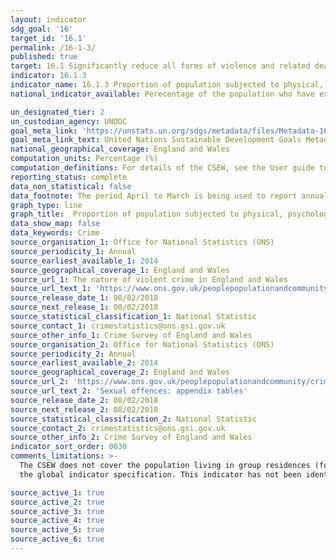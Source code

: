 ```yaml
---
layout: indicator
sdg_goal: '16'
target_id: '16.1'
permalink: /16-1-3/
published: true
target: 16.1 Significantly reduce all forms of violence and related death rates everywhere
indicator: 16.1.3
indicator_name: 16.1.3 Proportion of population subjected to physical, psychological or sexual violence in the previous 12 months
national_indicator_available: Perecentage of the population who have experienced violet crime/sexual assault in the previous 12 months

un_designated_tier: 2
un_custodian_agency: UNODC
goal_meta_link: 'https://unstats.un.org/sdgs/metadata/files/Metadata-16-01-03.pdf '
goal_meta_link_text: United Nations Sustainable Development Goals Metadata (PDF 217 KB)
national_geographical_coverage: England and Wales
computation_units: Percentage (%)
computation_definitions: For details of the CSEW, see the User guide to crime statistics for England and Wales
reporting_status: complete
data_non_statistical: false
data_footnote: The period April to March is being used to report annual data. The date on the X axis is the year at the start of the period
graph_type: line
graph_title:  Proportion of population subjected to physical, psychological or sexual violence in the previous 12 months
data_show_map: false
data_keywords: Crime
source_organisation_1: Office for National Statistics (ONS)
source_periodicity_1: Annual
source_earliest_available_1: 2014
source_geographical_coverage_1: England and Wales
source_url_1: The nature of violent crime in England and Wales
source_url_text_1: 'https://www.ons.gov.uk/peoplepopulationandcommunity/crimeandjustice/datasets/thenatureofviolentcrimeappendixtables'
source_release_date_1: 08/02/2018
source_next_release_1: 08/02/2018
source_statistical_classification_1: National Statistic
source_contact_1: crimestatistics@ons.gsi.gov.uk
source_other_info_1: Crime Survey of England and Wales
source_organisation_2: Office for National Statistics (ONS)
source_periodicity_2: Annual
source_earliest_available_2: 2014
source_geographical_coverage_2: England and Wales
source_url_2: 'https://www.ons.gov.uk/peoplepopulationandcommunity/crimeandjustice/datasets/sexualoffencesappendixtables'
source_url_text_2: 'Sexual offences: appendix tables'
source_release_date_2: 08/02/2018
source_next_release_2: 08/02/2018
source_statistical_classification_2: National Statistic
source_contact_2: crimestatistics@ons.gsi.gov.uk
source_other_info_2: Crime Survey of England and Wales
indicator_sort_order: 0030
comments_limitations: >-
  The CSEW does not cover the population living in group residences (for example, care homes or student halls of residence) or other institutions. This indicator is being used as an approximation of the UN SDG Indicator. Where possible, we will work to identify or develop UK data to meet
  the global indicator specification. This indicator has not been identified in collaboration with topic experts.

source_active_1: true
source_active_2: true
source_active_3: true
source_active_4: true
source_active_5: true
source_active_6: true
---
```

